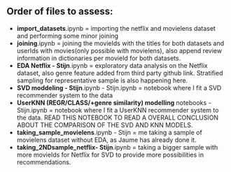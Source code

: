 ## Order of files to assess:

- **import_datasets**.ipynb = importing the netflix and movielens dataset and performing some minor joining
- **joining**.ipynb = joining the movieIds with the titles for both datasets and userIds with movies(only possible with movielens), also append review information in dictionaries per movieId for both datasets.
- **EDA Netflix - Stijn**.ipynb = exploratory data analysis on the Netflix dataset, also genre feature added from third party github link. Stratified sampling for representative sample is also happening here.
- **SVD moddeling - Stijn**.ipynb - Stijn.ipynb = notebook where I fit a SVD recommender system to the data
- **UserKNN (REGR/CLASS/+genre similarity) modelling** notebooks - Stijn.ipynb = notebook where I fit a UserKNN recommender system to the data. READ THIS NOTEBOOK TO READ A OVERALL CONCLUSION ABOUT THE COMPARISON OF THE SVD AND KNN MODELS.
- **taking_sample_movielens**.ipynb - Stijn = me taking a sample of movielens dataset without EDA, as Jaume has already done it.
- **taking_2NDsample_netflix- Stijn**.ipynb = taking a bigger sample with more movieIds for Netflix for SVD to provide more possibilities in recommendations.